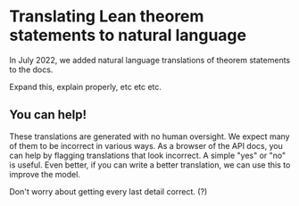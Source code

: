 # Translating Lean theorem statements to natural language 

In July 2022, we added natural language translations of theorem statements to the docs.

Expand this, explain properly, etc etc etc. 

## You can help!

These translations are generated with no human oversight.
We expect many of them to be incorrect in various ways.
As a browser of the API docs, you can help by flagging translations that look incorrect. 
A simple "yes" or "no" is useful.
Even better, if you can write a better translation, we can use this to improve the model. 

Don't worry about getting every last detail correct. (?)